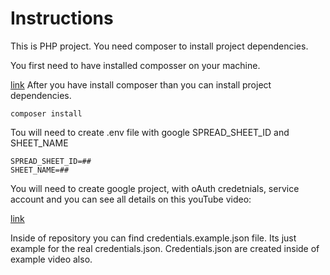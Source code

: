 # Instructions
This is PHP project. You need composer to install project dependencies.

You first need to have installed composser on your machine.


[link](https://getcomposer.org/)
After you have install composer than you can install project dependencies.

```
composer install
```
Tou will need to create .env file with google SPREAD_SHEET_ID and SHEET_NAME
```
SPREAD_SHEET_ID=##
SHEET_NAME=##
```

You will need to create google project, with oAuth credetnials, service account and you can see all details on this youTube video:

[link](https://www.youtube.com/watch?v=zoufwxZjr0c)

Inside of repository you can find credentials.example.json file. Its just example for the real credentials.json. Credentials.json are created inside of example video also.
